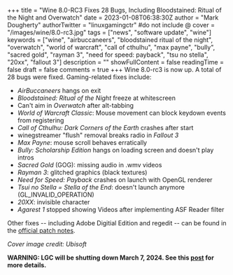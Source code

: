 +++
title = "Wine 8.0-RC3 Fixes 28 Bugs, Including Bloodstained: Ritual of the Night and Overwatch"
date = 2023-01-08T06:38:30Z
author = "Mark Dougherty"
authorTwitter = "linuxgamingctr" #do not include @
cover = "/images/wine/8.0-rc3.jpg"
tags = ["news", "software update", "wine"]
keywords = ["wine", "airbuccaneers", "bloodstained ritual of the night", "overwatch", "world of warcraft", "call of cthulhu", "max payne", "bully", "sacred gold", "rayman 3", "need for speed: payback", "tsu no stella", "20xx", "fallout 3"]
description = ""
showFullContent = false
readingTime = false
draft = false
comments = true
+++
Wine 8.0-rc3 is now up. A total of 28 bugs were fixed. Gaming-related fixes include:
- *AirBuccaneers* hangs on exit
- *Bloodstained: Ritual of the Night* freeze at whitescreen
- Can't aim in *Overwatch* after alt-tabbing
- *World of Warcraft Classic*: Mouse movement can block keydown events from registering
- *Call of Cthulhu: Dark Corners of the Earth* crashes after start
- winegstreamer "flush" removal breaks radio in *Fallout 3*
- *Max Payne*: mouse scroll behaves erratically
- *Bully: Scholarship Edition* hangs on loading screen and doesn't play intros
- *Sacred Gold* (GOG): missing audio in .wmv videos
- *Rayman 3*: glitched graphics (black textures)
- *Need for Speed: Payback* crashes on launch with OpenGL renderer
- *Tsui no Stella = Stella of the End*: doesn't launch anymore (GL_INVALID_OPERATION)
- *20XX*: invisible character
- *Agarest 1* stopped showing Videos after implementing ASF Reader filter

Other fixes -- including Adobe Digitial Edition and regedit -- can be found in the [official patch notes](https://www.winehq.org//announce/8.0-rc3).

*Cover image credit: Ubisoft*

**WARNING: LGC will be shutting down March 7, 2024. See this [post](https://linuxgamingcentral.com/posts/the-end-of-lgc/) for more details.**
